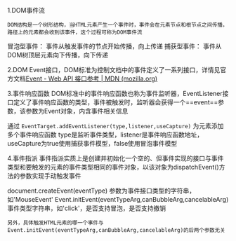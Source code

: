 1.DOM事件流

	DOM结构是一个树形结构，当HTML元素产生一个事件时，事件会在元素节点和根节点之间传播，路径上的元素都会收到该事件，这个过程可称为DOM事件流

冒泡型事件：
	事件从触发事件的节点开始传播，向上传递
捕获型事件：
	事件从DOM树顶层元素向下传播，向下传递

2.DOM Event接口，DOM标准为控制文档中的事件定义了一系列接口，详情见官方文档[Event - Web API 接口参考 | MDN (mozilla.org)](https://developer.mozilla.org/zh-CN/docs/Web/API/Event)

3.事件响应函数
	DOM标准中的事件响应函数也称为事件监听器，EventListener接口定义了事件响应函数的类型，事件被触发时，监听器会获得一个==event==参数，该参数为Event对象，内含事件相关信息
		
通过 `EventTarget.addEventListener(type,listener,useCapture)` 为元素添加多个事件响应函数
	type是监听事件类型，listener是事件响应函数地址，useCapture为true使用捕获事件模型，false使用冒泡事件模型

4.事件指派
	事件指派实质上是创建并初始化一个空的、但事件实现的接口与事件类型和要触发的元素的事件类型相同的事件对象，以该对象为dispatchEvent()方法的参数实现手动触发事件

document.createEvent(eventType)
参数为事件接口类型的字符串，如'MouseEvent'
Event.initEvent(eventTypeArg,canBubbleArg,cancelableArg)
事件类型字符串，如'click'，是否支持冒泡，是否支持撤销

	另外，具体触发HTML元素的哪一个事件与Event.initEvent(eventTypeArg,canBubbleArg,cancelableArg)的后两个参数无关